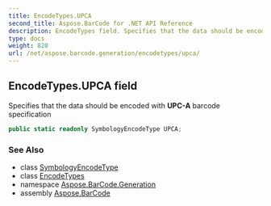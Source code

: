 ```yaml
---
title: EncodeTypes.UPCA
second_title: Aspose.BarCode for .NET API Reference
description: EncodeTypes field. Specifies that the data should be encoded with UPCA barcode specification
type: docs
weight: 820
url: /net/aspose.barcode.generation/encodetypes/upca/
---
```

## EncodeTypes.UPCA field

Specifies that the data should be encoded with **UPC-A** barcode specification

```csharp
public static readonly SymbologyEncodeType UPCA;
```

### See Also

* class [SymbologyEncodeType](../../symbologyencodetype/)
* class [EncodeTypes](../)
* namespace [Aspose.BarCode.Generation](../../../aspose.barcode.generation/)
* assembly [Aspose.BarCode](../../../)


